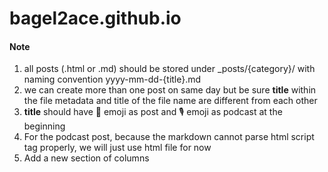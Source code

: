 # bagel2ace.github.io

#### Note

1. all posts (.html or .md) should be stored under _posts/{category}/ with naming convention yyyy-mm-dd-{title}.md 
2. we can create more than one post on same day but be sure **title** within the file metadata and title of the file name are different from each other
3. **title** should have 📔 emoji as post and 🎙 emoji as podcast at the beginning
4. For the podcast post, because the markdown cannot parse html script tag properly, we will just use html file for now
5. Add a new section of columns
